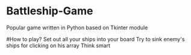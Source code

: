 # Battleship-Game
Popular game written in Python based on Tkinter module

#How to play?
  Set out all your ships into your board
  Try to sink enemy's ships for clicking on his array
  Think smart
